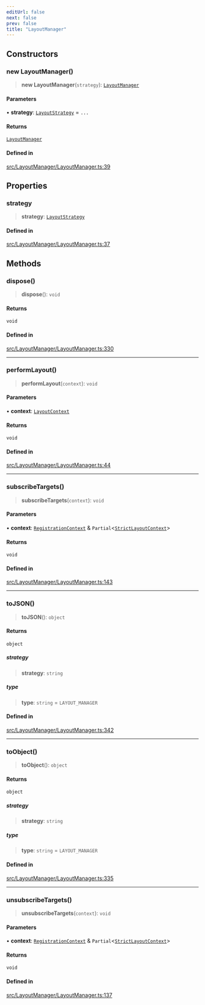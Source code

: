 ```yaml
---
editUrl: false
next: false
prev: false
title: "LayoutManager"
---
```


## Constructors

### new LayoutManager()

> **new LayoutManager**(`strategy`): [`LayoutManager`](/api/classes/layoutmanager/)

#### Parameters

• **strategy**: [`LayoutStrategy`](/api/classes/layoutstrategy/) = `...`

#### Returns

[`LayoutManager`](/api/classes/layoutmanager/)

#### Defined in

[src/LayoutManager/LayoutManager.ts:39](https://github.com/fabricjs/fabric.js/blob/v6.0.0-rc4/src/LayoutManager/LayoutManager.ts#L39)

## Properties

### strategy

> **strategy**: [`LayoutStrategy`](/api/classes/layoutstrategy/)

#### Defined in

[src/LayoutManager/LayoutManager.ts:37](https://github.com/fabricjs/fabric.js/blob/v6.0.0-rc4/src/LayoutManager/LayoutManager.ts#L37)

## Methods

### dispose()

> **dispose**(): `void`

#### Returns

`void`

#### Defined in

[src/LayoutManager/LayoutManager.ts:330](https://github.com/fabricjs/fabric.js/blob/v6.0.0-rc4/src/LayoutManager/LayoutManager.ts#L330)

***

### performLayout()

> **performLayout**(`context`): `void`

#### Parameters

• **context**: [`LayoutContext`](/api/type-aliases/layoutcontext/)

#### Returns

`void`

#### Defined in

[src/LayoutManager/LayoutManager.ts:44](https://github.com/fabricjs/fabric.js/blob/v6.0.0-rc4/src/LayoutManager/LayoutManager.ts#L44)

***

### subscribeTargets()

> **subscribeTargets**(`context`): `void`

#### Parameters

• **context**: [`RegistrationContext`](/api/type-aliases/registrationcontext/) & `Partial`\<[`StrictLayoutContext`](/api/type-aliases/strictlayoutcontext/)\>

#### Returns

`void`

#### Defined in

[src/LayoutManager/LayoutManager.ts:143](https://github.com/fabricjs/fabric.js/blob/v6.0.0-rc4/src/LayoutManager/LayoutManager.ts#L143)

***

### toJSON()

> **toJSON**(): `object`

#### Returns

`object`

##### strategy

> **strategy**: `string`

##### type

> **type**: `string` = `LAYOUT_MANAGER`

#### Defined in

[src/LayoutManager/LayoutManager.ts:342](https://github.com/fabricjs/fabric.js/blob/v6.0.0-rc4/src/LayoutManager/LayoutManager.ts#L342)

***

### toObject()

> **toObject**(): `object`

#### Returns

`object`

##### strategy

> **strategy**: `string`

##### type

> **type**: `string` = `LAYOUT_MANAGER`

#### Defined in

[src/LayoutManager/LayoutManager.ts:335](https://github.com/fabricjs/fabric.js/blob/v6.0.0-rc4/src/LayoutManager/LayoutManager.ts#L335)

***

### unsubscribeTargets()

> **unsubscribeTargets**(`context`): `void`

#### Parameters

• **context**: [`RegistrationContext`](/api/type-aliases/registrationcontext/) & `Partial`\<[`StrictLayoutContext`](/api/type-aliases/strictlayoutcontext/)\>

#### Returns

`void`

#### Defined in

[src/LayoutManager/LayoutManager.ts:137](https://github.com/fabricjs/fabric.js/blob/v6.0.0-rc4/src/LayoutManager/LayoutManager.ts#L137)
